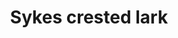 ---
layout: bird
title: Sykes crested lark
image-url: ../assets/birds/images/sykes-crested-lark.jpg
image-credit: Wikimedia Commons via Flickr (User &rarr; Nidhin Poothully)
image-source-url: "http://www.flickr.com/people/50418876@N00"
common-name: Sykes Crested Lark
latin-name: Galerida deva
info-url: "http://en.wikipedia.org/wiki/Sykes's_Lark"
---